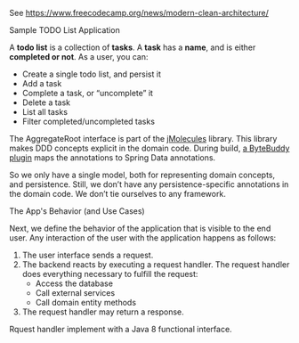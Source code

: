 See https://www.freecodecamp.org/news/modern-clean-architecture/


Sample TODO List Application

A **todo list** is a collection of **tasks**. A **task** has a **name**, and is either **completed or not**. As a user, you can:

- Create a single todo list, and persist it
- Add a task
- Complete a task, or “uncomplete” it
- Delete a task
- List all tasks
- Filter completed/uncompleted tasks


The AggregateRoot interface is part of the [jMolecules](https://github.com/xmolecules/jmolecules) library. This library makes DDD concepts explicit in the domain code. During build, [a ByteBuddy plugin](https://github.com/xmolecules/jmolecules-integrations/tree/main/jmolecules-bytebuddy) maps the annotations to Spring Data annotations.

So we only have a single model, both for representing domain concepts, and persistence. Still, we don’t have any persistence-specific annotations in the domain code. We don’t tie ourselves to any framework.


The App's Behavior (and Use Cases)

Next, we define the behavior of the application that is visible to the end user. Any interaction of the user with the application happens as follows:

1. The user interface sends a request.
2. The backend reacts by executing a request handler. The request handler does everything necessary to fulfill the request:
	- Access the database
	- Call external services
	- Call domain entity methods
3. The request handler may return a response.

Rquest handler implement with a Java 8 functional interface.
